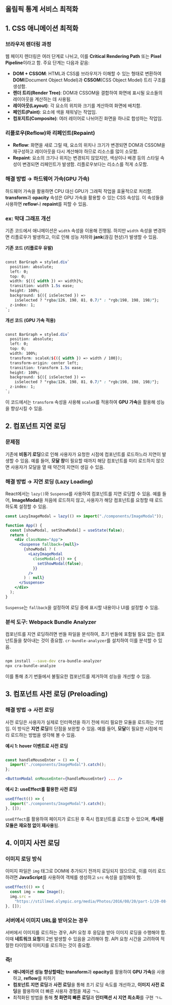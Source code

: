## 올림픽 통계 서비스 최적화

## 1. CSS 애니메이션 최적화

### 브라우저 렌더링 과정

웹 페이지 렌더링은 여러 단계로 나뉘고, 이를 **Critical Rendering Path** 또는 **Pixel Pipeline**이라고 함. 주요 단계는 다음과 같음:

- **DOM + CSSOM**: HTML과 CSS를 브라우저가 이해할 수 있는 형태로 변환하여 **DOM**(Document Object Model)과 **CSSOM**(CSS Object Model) 트리 구조를 생성함.
- **렌더 트리(Render Tree)**: DOM과 CSSOM을 결합하여 화면에 표시될 요소들의 레이아웃을 계산하는 데 사용됨.
- **레이아웃(Layout)**: 각 요소의 위치와 크기를 계산하여 화면에 배치함.
- **페인트(Paint)**: 요소에 색을 채워넣는 작업임.
- **컴포지트(Composite)**: 여러 레이어로 나뉘어진 화면을 하나로 합성하는 작업임.

### 리플로우(Reflow)와 리페인트(Repaint)

- **Reflow**: 화면을 새로 그릴 때, 요소의 위치나 크기가 변경되면 DOM과 CSSOM을 재구성하고 레이아웃을 다시 계산해야 하므로 리소스를 많이 소모함.
- **Repaint**: 요소의 크기나 위치는 변경되지 않았지만, 색상이나 배경 등의 스타일 속성이 변경되면 리페인트가 발생함. 리플로우보다는 리소스를 적게 소모함.

### 해결 방법 → 하드웨어 가속(GPU 가속)

하드웨어 가속을 활용하면 CPU 대신 GPU가 그래픽 작업을 효율적으로 처리함. **transform**과 **opacity** 속성은 GPU 가속을 활용할 수 있는 CSS 속성임. 이 속성들을 사용하면 **reflow**나 **repaint**를 피할 수 있음.

### ex: 막대 그래프 개선

기존 코드에서 애니메이션은 `width` 속성을 이용해 진행됨. 하지만 `width` 속성을 변경하면 리플로우가 발생하고, 이로 인해 성능 저하와 **jank**(끊김 현상)가 발생할 수 있음.

**기존 코드 (리플로우 유발)**

```css

const BarGraph = styled.div`
  position: absolute;
  left: 0;
  top: 0;
  width: ${({ width }) => width}%;
  transition: width 1.5s ease;
  height: 100%;
  background: ${({ isSelected }) =>
    isSelected ? "rgba(126, 198, 81, 0.7)" : "rgb(198, 198, 198)"};
  z-index: 1;
`;

```

**개선 코드 (GPU 가속 적용)**

```css

const BarGraph = styled.div`
  position: absolute;
  left: 0;
  top: 0;
  width: 100%;
  transform: scaleX(${({ width }) => width / 100});
  transform-origin: center left;
  transition: transform 1.5s ease;
  height: 100%;
  background: ${({ isSelected }) =>
    isSelected ? "rgba(126, 198, 81, 0.7)" : "rgb(198, 198, 198)"};
  z-index: 1;
`;

```

이 코드에서는 `transform` 속성을 사용해 `scaleX`를 적용하여 **GPU 가속**을 활용해 성능을 향상시킬 수 있음.

## 2. 컴포넌트 지연 로딩

### 문제점

기존에 **비동기 로딩**으로 인해 사용자가 요청한 시점에 컴포넌트를 로드하느라 지연이 발생할 수 있음. 예를 들어, **모달 창**이 필요할 때까지 해당 컴포넌트를 미리 로드하지 않으면 사용자가 모달을 열 때 약간의 지연이 생길 수 있음.

### 해결 방법 → 지연 로딩 (Lazy Loading)

React에서는 `lazy()`와 `Suspense`를 사용하여 컴포넌트를 지연 로딩할 수 있음. 예를 들어, **ImageModal**을 처음에 로드하지 않고, 사용자가 해당 컴포넌트를 요청할 때 로드하도록 설정할 수 있음.

```jsx
const LazyImageModal = lazy(() => import("./components/ImageModal"));

function App() {
  const [showModal, setShowModal] = useState(false);
  return (
    <div className="App">
      <Suspense fallback={null}>
        {showModal ? (
          <LazyImageModal
            closeModal={() => {
              setShowModal(false);
            }}
          />
        ) : null}
      </Suspense>
    </div>
  );
}
```

`Suspense`는 `fallback`을 설정하여 로딩 중에 표시할 내용이나 UI를 설정할 수 있음.

### 분석 도구: Webpack Bundle Analyzer

컴포넌트를 지연 로딩하려면 번들 파일을 분석하여, 초기 번들에 포함될 필요 없는 컴포넌트들을 찾아내는 것이 중요함. `cr-bundle-analyzer`를 설치하여 이를 분석할 수 있음.

```bash

npm install --save-dev cra-bundle-analyzer
npx cra-bundle-analyze

```

이를 통해 초기 번들에서 불필요한 컴포넌트를 제거하여 성능을 개선할 수 있음.

## 3. 컴포넌트 사전 로딩 (Preloading)

### 해결 방법 → 사전 로딩

사전 로딩은 사용자가 실제로 인터랙션을 하기 전에 미리 필요한 모듈을 로드하는 기법임. 이 방식은 **지연 로딩**의 단점을 보완할 수 있음. 예를 들어, **모달**이 필요한 시점에 미리 로드하는 방법을 생각해 볼 수 있음.

**예시 1: hover 이벤트로 사전 로딩**

```jsx

const handleMouseEnter = () => {
  import("./components/ImageModal").catch();
};

<ButtonModal onMouseEnter={handleMouseEnter} ... />

```

**예시 2: useEffect를 활용한 사전 로딩**

```jsx
useEffect(() => {
  import("./components/ImageModal").catch();
}, []);
```

`useEffect`를 활용하여 페이지가 로드된 후 즉시 컴포넌트를 로드할 수 있으며, **캐시된 모듈은 재요청 없이 재사용**됨.

## 4. 이미지 사전 로딩

### 이미지 로딩 방식

이미지 파일은 `img` 태그로 DOM에 추가되기 전까지 로딩되지 않으므로, 이를 미리 로드하려면 **JavaScript**를 사용하여 객체를 생성하고 `src` 속성을 설정해야 함.

```jsx
useEffect(() => {
  const img = new Image();
  img.src =
    "https://stillmed.olympic.org/media/Photos/2016/08/20/part-1/20-08-2016-Football-Men-01.jpg";
}, []);
```

### 서버에서 이미지 URL을 받아오는 경우

서버에서 이미지를 로드하는 경우, API 요청 후 응답을 받아 이미지 로딩을 수행해야 함. 이때 **네트워크 요청**이 2번 발생할 수 있음을 고려해야 함. API 요청 시간을 고려하여 적절한 타이밍에 이미지를 로드하는 것이 중요함.

### 즉!

- **애니메이션 성능 향상할때는** **transform**과 **opacity**를 활용하여 **GPU 가속**을 사용하고, **reflow**를 피하기
- **컴포넌트 지연 로딩**과 **사전 로딩**을 통해 초기 로딩 속도를 개선하고, **이미지 사전 로딩**을 활용하여 더 빠른 사용자 경험을 제공 ㄱㄴ
- 최적화된 방법을 통해 **첫 화면의 빠른 로딩**과 **인터랙션 시 지연 최소화**를 구현 ㄱㄴ
